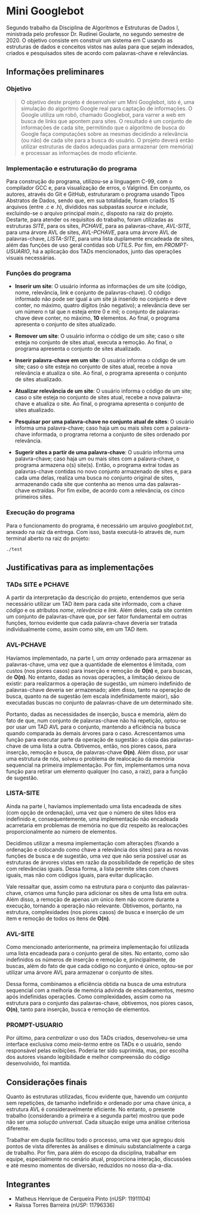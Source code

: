 # Mini Googlebot

Segundo trabalho da Disciplina de Algoritmos e Estruturas de Dados I, ministrada pelo professor Dr. Rudinei Goularte, no segundo semestre de 2020. O objetivo consiste em construir um sistema em C usando as estruturas de dados e conceitos vistos nas aulas para que sejam indexados, criados e pesquisados sites de acordo com palavras-chave e relevâncias.

## Informações preliminares

### Objetivo

> O objetivo deste projeto é desenvolver um Mini Googlebot, isto é, uma simulação do algoritmo Google real para captação de informações. O Google utiliza um robô, chamado Googlebot, para varrer a web em busca de links que apontem para sites. O resultado é um conjunto de informações de cada site, permitindo que o algoritmo de busca do Google faça computações sobre as mesmas decidindo a relevância (ou não) de cada site para a busca do usuário. O projeto deverá então utilizar estruturas de dados adequadas para armazenar (em memória) e processar as informações de modo eficiente.

### Implementação e estruturação do programa

Para construção do programa, utilizou-se a linguagem C-99, com o compilador GCC e, para visualização de erros, o Valgrind. Em conjunto, os autores, através do Git e GitHub, estruturaram o programa usando Tipos Abstratos de Dados, sendo que, em sua totalidade, foram criados 15 arquivos (entre .c e .h), divididos nas subpastas *source* e *include*, excluindo-se o arquivo principal *main.c*, disposto na raiz do projeto. Destarte, para atender os requisitos do trabalho, foram utilizadas as estruturas *SITE*, para os sites, *PCHAVE*, para as palavras-chave, *AVL-SITE*, para uma árvore AVL de sites, *AVL-PCHAVE*, para uma árvore AVL de palavras-chave, *LISTA-SITE*, para uma lista duplamente encadeada de sites, além das funções de uso geral contidas sob *UTILS*. Por fim, em *PROMPT-USUARIO*, há a aplicação dos TADs mencionados, junto das operações visuais necessárias.

### Funções do programa

- **Inserir um site**: O usuário informa as informações de um site (código, nome, relevância, link e conjunto de palavras-chave). O código informado não pode ser igual a um site já inserido no conjunto e deve conter, no máximo, quatro dígitos (não negativo); a relevância deve ser um número n tal que n esteja entre 0 e mil; o conjunto de palavras-chave deve conter, no máximo, **10** elementos. Ao final, o programa apresenta o conjunto de sites atualizado.

- **Remover um site**: O usuário informa o código de um site; caso o site esteja no conjunto de sites atual, executa a remoção. Ao final, o programa apresenta o conjunto de sites atualizado.

- **Inserir palavra-chave em um site**: O usuário informa o código de um site; caso o site esteja no conjunto de sites atual, recebe a nova relevância e atualiza o site. Ao final, o programa apresenta o conjunto de sites atualizado.

- **Atualizar relevância de um site**: O usuário informa o código de um site; caso o site esteja no conjunto de sites atual, recebe a nova palavra-chave e atualiza o site. Ao final, o programa apresenta o conjunto de sites atualizado.

- **Pesquisar por uma palavra-chave no conjunto atual de sites**: O usuário informa uma palavra-chave; caso haja um ou mais sites com a palavra-chave informada, o programa retorna a conjunto de sites ordenado por relevância.

- **Sugerir sites a partir de uma palavra-chave**: O usuário informa uma palavra-chave; caso haja um ou mais sites com a palavra-chave, o programa armazena o(s) site(s). Então, o programa extrai todas as palavras-chave contidas no novo conjunto armazenado de sites e, para cada uma delas, realiza uma busca no conjunto original de sites, armazenando cada site que contenha ao menos uma das palavras-chave extraídas. Por fim exibe, de acordo com a relevância, os cinco primeiros sites.  

### Execução do programa

Para o funcionamento do programa, é necessário um arquivo *googlebot.txt*, anexado na raiz da entrega. Com isso, basta executá-lo através de, num terminal aberto na raiz do projeto:

```./test```

## Justificativas para as implementações

### TADs SITE e PCHAVE

A partir da interpretação da descrição do projeto, entendemos que seria necessário utilizar um TAD item para cada site informado, com a chave *código* e os atributos *nome*, *relevância* e *link*. Além deles, cada site contém um conjunto de palavras-chave que, por ser fator fundamental em outras funções, tornou evidente que cada palavra-chave deveria ser tratada individualmente como, assim como site, em um TAD item.

### AVL-PCHAVE

Havíamos implementado, na parte I, um *array* ordenado para armazenar as palavras-chave, uma vez que a quantidade de elementos é limitada, com custos (nos piores casos) para inserção e remoção de **O(n)** e, para buscas, de **O(n)**. No entanto, dadas as novas operações, a limitação deixou de existir: para realizarmos a operação de sugestão, um número indefinido de palavras-chave deveria ser armazenado; além disso, tanto na operação de busca, quanto na de sugestão (em escala indefinidamente maior), são executadas buscas no conjunto de palavras-chave de um determinado site.

Portanto, dadas as necessidades de inserção, busca e memória, além do fato de que, num conjunto de palavras-chave não há repetição, optou-se por usar um TAD AVL para o conjunto, mantendo a eficiência na busca quando comparada às demais árvores para o caso. Acrescentamos uma função para executar parte da operação de sugestão: a cópia das palavras-chave de uma lista a outra. Obtivemos, então, nos piores casos, para inserção, remoção e busca, de palavras-chave **O(n)**. Além disso, por usar uma estrutura de nós, solveu o problema de realocação da memória sequencial na primeira implementação. Por fim, implementamos uma nova função para retirar um elemento qualquer (no caso, a raiz), para a função de sugestão.

### LISTA-SITE

Ainda na parte I, havíamos implementado uma lista encadeada de sites (com opção de ordenação), uma vez que o número de sites lidos era indefinido e, consequentemente, uma implementação não encadeada acarretaria em problemas de memória no que diz respeito às realocações proporcionalmente ao número de elementos.

Decidimos utilizar a mesma implementação com alterações (fixando a ordenação e colocando como chave a relevância dos sites) para as novas funções de busca e de sugestão, uma vez que não seria possível usar as estruturas de árvores vistas em razão da possibilidade de repetição de sites com relevâncias iguais. Dessa forma, a lista permite sites com chaves iguais, mas não com códigos iguais, para evitar duplicação.

Vale ressaltar que, assim como na estrutura para o conjunto das palavras-chave, criamos uma função para adicionar os sites de uma lista em outra. Além disso, a remoção de apenas um único item não ocorre durante a execução, tornando a operação não relevante. Obtivemos, portanto, na estrutura, complexidades (nos piores casos) de busca e inserção de um item e remoção de todos os itens de **O(n)**.

### AVL-SITE

Como mencionado anteriormente, na primeira implementação foi utilizada uma lista encadeada para o conjunto geral de sites. No entanto, como são indefinidos os números de inserção e remoção e, principalmente, de buscas, além do fato de que cada código no conjunto é único, optou-se por utilizar uma árvore AVL para armazenar o conjunto de sites.

Dessa forma, combinamos a eficiência obtida na busca de uma estrutura sequencial com a melhoria de memória advinda de encadeamentos, mesmo após indefinidas operações. Como complexidades, assim como na estrutura para o conjunto das palavras-chave, obtivemos, nos piores casos, **O(n)**, tanto para inserção, busca e remoção de elementos.

### PROMPT-USUARIO

Por último, para *centralizar* o uso dos TADs criados, desenvolveu-se uma interface exclusiva como *meio-termo* entre os TADs e o usuário, sendo responsável pelas exibições. Poderia ter sido suprimida, mas, por escolha dos autores visando legibilidade e melhor compreensão do código desenvolvido, foi mantida.

## Considerações finais

Quanto às estruturas utilizadas, ficou evidente que, havendo um conjunto sem repetições, de tamanho indefinido e ordenado por uma chave única, a estrutura AVL é consideravelmente eficiente. No entanto, o presente trabalho (considerando a primeira e a segunda parte) mostrou que pode não ser uma *solução universal*. Cada situação exige uma análise criteriosa diferente.

Trabalhar em dupla facilitou todo o processo, uma vez que agregou dois pontos de vista diferentes às análises e diminuiu substancialmente a carga de trabalho. Por fim, para além do escopo da disciplina, trabalhar em equipe, especialmente no cenário atual, proporciona interação, discussões e até mesmo momentos de diversão, reduzidos no nosso dia-a-dia.

## Integrantes

- Matheus Henrique de Cerqueira Pinto (nUSP: 11911104)
- Raíssa Torres Barreira (nUSP: 11796336)
